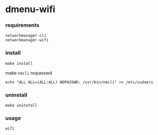 # dmenu-wifi

### requirements
```
networkmanager-cli
networkmanager-wifi
```

### install
```
make install
```
make `nmcli` nopasswd
```
echo "ALL ALL=(ALL:ALL) NOPASSWD: /usr/bin/nmcli" >> /etc/sudoers
```


### uninstall
```
make uninstall
```


### usage
```
wifi
```
